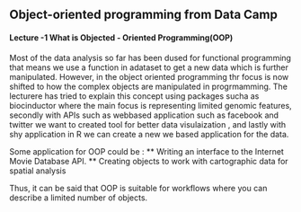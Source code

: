 ## Object-oriented programming from Data Camp

#### Lecture -1  What is Objected - Oriented Programming(OOP)
Most of the data analysis so far has been dused for functional programming that means we use a function in adataset to get a new data which is further manipulated. However, in the object oriented programming thr focus is now shifted to how the complex objects are manipulated in progrmamming. The lecturere has tried to explain this concept using packages sucha as biocinductor where the main focus is representing limited genomic features, secondly with APIs such as webbased application such as facebook and twitter we want to created tool for better data visulaization , and lastly with shy application in R we can create a new we based application for the data.

Some application for OOP could be :
** Writing an interface to the Internet Movie Database API.
** Creating objects to work with cartographic data for spatial analysis

Thus, it can be said that OOP is suitable for workflows where you can describe a limited number of objects.

